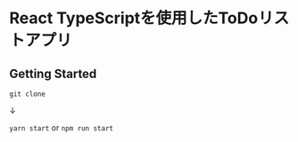 # React TypeScriptを使用したToDoリストアプリ

## Getting Started
`git clone`

↓

`yarn start` or `npm run start`
